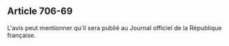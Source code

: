 Article 706-69
----
L'avis peut mentionner qu'il sera publié au Journal officiel de la République
française.
